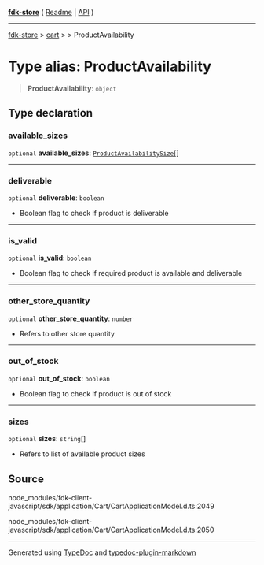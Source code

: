 [**fdk-store**](../../../README.md) ( [Readme](../../../README.md) \| [API](../../../API.md) )

---

[fdk-store](../../../API.md) > [cart](../../README.md) > [<internal>](../README.md) > ProductAvailability

# Type alias: ProductAvailability

> **ProductAvailability**: `object`

## Type declaration

### available_sizes

`optional` **available_sizes**: [`ProductAvailabilitySize`](type-alias.ProductAvailabilitySize.md)[]

---

### deliverable

`optional` **deliverable**: `boolean`

- Boolean flag to check if product is deliverable

---

### is_valid

`optional` **is_valid**: `boolean`

- Boolean flag to check if required product is
  available and deliverable

---

### other_store_quantity

`optional` **other_store_quantity**: `number`

- Refers to other store quantity

---

### out_of_stock

`optional` **out_of_stock**: `boolean`

- Boolean flag to check if product is out of stock

---

### sizes

`optional` **sizes**: `string`[]

- Refers to list of available product sizes

## Source

node_modules/fdk-client-javascript/sdk/application/Cart/CartApplicationModel.d.ts:2049

node_modules/fdk-client-javascript/sdk/application/Cart/CartApplicationModel.d.ts:2050

---

Generated using [TypeDoc](https://typedoc.org/) and [typedoc-plugin-markdown](https://www.npmjs.com/package/typedoc-plugin-markdown)
